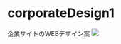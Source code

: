 # corporateDesign1
企業サイトのWEBデザイン案
<img src="https://user-images.githubusercontent.com/32739662/147730683-5189f7ee-740d-4de8-bf40-456c39dfe548.png" />

